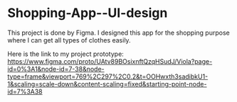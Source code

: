 # Shopping-App--UI-design

This project is done by Figma. I designed this app for the shopping purpose where I can get all types of clothes easily.

Here is the link to my project prototype: https://www.figma.com/proto/UAtv89BOsixnftQzqHSudJ/Viola?page-id=0%3A1&node-id=7-38&node-type=frame&viewport=769%2C297%2C0.2&t=OOHwxth3sadibkU1-1&scaling=scale-down&content-scaling=fixed&starting-point-node-id=7%3A38
